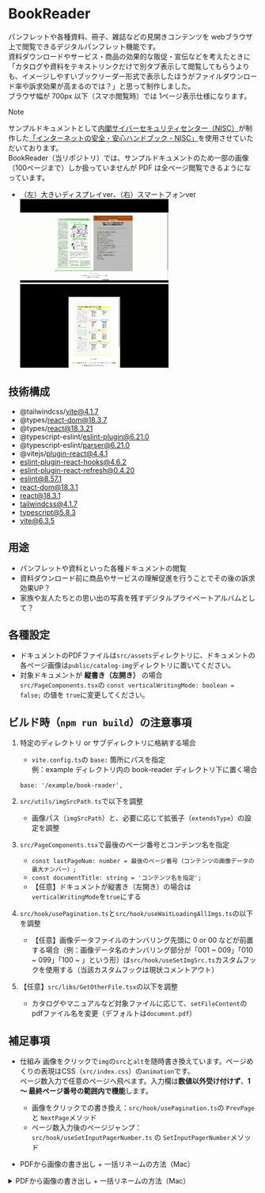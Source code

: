 # BookReader
パンフレットや各種資料、冊子、雑誌などの見開きコンテンツを webブラウザ上で閲覧できるデジタルパンフレット機能です。<br />
資料ダウンロードやサービス・商品の効果的な販促・宣伝などを考えたときに「カタログや資料をテキストリンクだけで別タブ表示して閲覧してもらうよりも、イメージしやすいブックリーダー形式で表示したほうがファイルダウンロード率や訴求効果が高まるのでは？」と思って制作しました。<br />
ブラウザ幅が 700px 以下（スマホ閲覧時）では 1ページ表示仕様になります。

> [!NOTE] 
> サンプルドキュメントとして[内閣サイバーセキュリティセンター（NISC）](https://security-portal.nisc.go.jp/)が制作した[「インターネットの安全・安心ハンドブック - NISC」](https://security-portal.nisc.go.jp/guidance/handbook.html)を使用させていただいております。<br />
> BookReader（当リポジトリ）では、サンプルドキュメントのため一部の画像（100ページまで）しか扱っていませんが PDF は全ページ閲覧できるようになっています。

- （左）大きいディスプレイver、（右）スマートフォンver <br />
![大きいディスプレイver](readmeimg/gif-001.gif "hero")
![スマートフォンver](readmeimg/gif-002.gif "hero")

## 技術構成
- @tailwindcss/vite@4.1.7
- @types/react-dom@18.3.7
- @types/react@18.3.21
- @typescript-eslint/eslint-plugin@6.21.0
- @typescript-eslint/parser@6.21.0
- @vitejs/plugin-react@4.4.1
- eslint-plugin-react-hooks@4.6.2
- eslint-plugin-react-refresh@0.4.20
- eslint@8.57.1
- react-dom@18.3.1
- react@18.3.1
- tailwindcss@4.1.7
- typescript@5.8.3
- vite@6.3.5

## 用途
- パンフレットや資料といった各種ドキュメントの閲覧
- 資料ダウンロード前に商品やサービスの理解促進を行うことでその後の訴求効果UP？
- 家族や友人たちとの思い出の写真を残すデジタルプライベートアルバムとして？

## 各種設定
- ドキュメントのPDFファイルは`src/assets`ディレクトリに、ドキュメントの各ページ画像は`public/catalog-img`ディレクトリに置いてください。
- 対象ドキュメントが **縦書き（左開き）** の場合<br />
`src/PageComponents.tsx`の `const verticalWritingMode: boolean = false;` の値を `true`に変更してください。

## ビルド時（`npm run build`）の注意事項
1. 特定のディレクトリ or サブディレクトリに格納する場合
    - `vite.config.ts`の `base:` 箇所にパスを指定<br />
    例：example ディレクトリ内の book-reader ディレクトリ下に置く場合
    ```
    base: '/example/book-reader',
    ```

2. `src/utils/imgSrcPath.ts`で以下を調整
    - 画像パス（`imgSrcPath`）と、必要に応じて拡張子（`extendsType`）の設定を調整

3. `src/PageComponents.tsx`で最後のページ番号とコンテンツ名を指定
    - `const lastPageNum: number = 最後のページ番号（コンテンツの画像データの最大ナンバー）;`
    - `const documentTitle: string = 'コンテンツ名を指定';`
    - 【任意】ドキュメントが縦書き（左開き）の場合は`verticalWritingMode`を`true`にする

4. `src/hook/usePagination.ts`と`src/hook/useWaitLoadingAllImgs.ts`の以下を調整
    - 【任意】画像データファイルのナンバリング先頭に 0 or 00 などが前置する場合（例：画像データ名のナンバリング部分が「001 ~ 009」「010 ~ 099」「100 ~ 」という形）は`src/hook/useSetImgSrc.ts`カスタムフックを使用する（当該カスタムフックは現状コメントアウト）

5. 【任意】`src/libs/GetOtherFile.tsx`の以下を調整
    - カタログやマニュアルなど対象ファイルに応じて、`setFileContent`のpdfファイル名を変更（デフォルトは`document.pdf`）

## 補足事項
- 仕組み
    画像をクリックで`img`の`src`と`alt`を随時書き換えています。ページめくりの表現はCSS（`src/index.css`）の`animation`です。<br />
    ページ数入力で任意のページへ飛べます。入力欄は**数値以外受け付けず**、**1 〜 最終ページ番号の範囲内で機能**します。
    - 画像をクリックでの書き換え：`src/hook/usePagination.ts`の `PrevPage` と `NextPage`メソッド
    - ページ数入力後のページジャンプ：`src/hook/useSetInputPagerNumber.ts` の `SetInputPagerNumber`メソッド

- PDFから画像の書き出し + 一括リネームの方法（Mac）
<details>
<summary>PDFから画像の書き出し + 一括リネームの方法（Mac）</summary>

1. Adobe AcrobatでPDFから画像の書き出し方法
![Adobe AcrobatでPDFから画像の書き出し](readmeimg/0001-min.png "hero")

2. 書き出し画像を一括リネーム（Mac）：画像を全選択して「右クリック」 - 「名称変更」 
![書き出し画像を一括リネーム（Mac）：画像を全選択して「右クリック」 - 「名称変更」](readmeimg/0002-min.png "hero")

- 画像のファイルネームを任意の形へ書き換えたい場合：「フォーマット」を選択
![画像のファイルネームを任意の形へ書き換えたい場合「フォーマット」を選択](readmeimg/0003-min.png "hero")

- 画像のファイルネームの一部を変更したい場合：「テキストを置き換える」を選択
![画像のファイルネームの一部を変更したい場合「テキストを置き換える」を選択](readmeimg/0004-min.png "hero")
</details>
